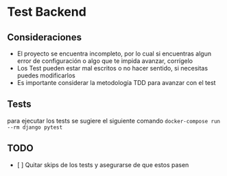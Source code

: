 # Test Backend

## Consideraciones

- El proyecto se encuentra incompleto, por lo cual si encuentras algun error de configuración o algo que te impida avanzar, corrígelo
- Los Test pueden estar mal escritos o no hacer sentido, si necesitas puedes modificarlos
- Es importante considerar la metodología TDD para avanzar con el test


## Tests

para ejecutar los tests se sugiere el siguiente comando `docker-compose run --rm django pytest`

## TODO

- [ ] Quitar skips de los tests y asegurarse de que estos pasen
